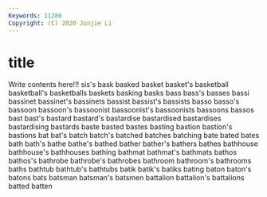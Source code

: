 ```yaml
---
Keywords: 11286
Copyright: (C) 2020 Junjie Li
---
```


# title

Write contents here!!!
sis's 
bask 
basked 
basket 
basket's 
basketball
basketball's 
basketballs 
baskets 
basking 
basks 
bass 
bass's 
basses 
bassi 
bassinet
bassinet's 
bassinets 
bassist 
bassist's 
bassists 
basso 
basso's 
bassoon 
bassoon's 
bassoonist
bassoonist's 
bassoonists 
bassoons 
bassos 
bast 
bast's 
bastard 
bastard's 
bastardise 
bastardised
bastardises 
bastardising 
bastards 
baste 
basted 
bastes 
basting 
bastion 
bastion's 
bastions
bat 
bat's 
batch 
batch's 
batched 
batches 
batching 
bate 
bated 
bates
bath 
bath's 
bathe 
bathe's 
bathed 
bather 
bather's 
bathers 
bathes 
bathhouse
bathhouse's 
bathhouses 
bathing 
bathmat 
bathmat's 
bathmats 
bathos 
bathos's 
bathrobe 
bathrobe's
bathrobes 
bathroom 
bathroom's 
bathrooms 
baths 
bathtub 
bathtub's 
bathtubs 
batik 
batik's
batiks 
bating 
baton 
baton's 
batons 
bats 
batsman 
batsman's 
batsmen 
battalion
battalion's 
battalions 
batted 
batten 
